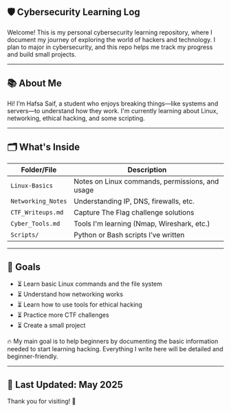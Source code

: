 ## 🛡 Cybersecurity Learning Log

Welcome! This is my personal cybersecurity learning repository, where I document my journey of exploring the world of hackers and technology. I plan to major in cybersecurity, and this repo helps me track my progress and build small projects.

---

## 📚 About Me

Hi! I’m Hafsa Saif, a student who enjoys breaking things—like systems and servers—to understand how they work. I'm currently learning about Linux, networking, ethical hacking, and some scripting.

---

## 🗂️ What's Inside

| Folder/File            | Description                                      |
|------------------------|--------------------------------------------------|
| `Linux-Basics`         | Notes on Linux commands, permissions, and usage |
| `Networking_Notes`     | Understanding IP, DNS, firewalls, etc.          |
| `CTF_Writeups.md`      | Capture The Flag challenge solutions            |
| `Cyber_Tools.md`       | Tools I'm learning (Nmap, Wireshark, etc.)      |
| `Scripts/`             | Python or Bash scripts I’ve written             |

---

## 🚀 Goals

- ⏳ Learn basic Linux commands and the file system  
- ⏳ Understand how networking works  
- ⏳ Learn how to use tools for ethical hacking  
- ⏳ Practice more CTF challenges  
- ⏳ Create a small project  

🔥 My main goal is to help beginners by documenting the basic information needed to start learning hacking. Everything I write here will be detailed and beginner-friendly.

---

## 📅 Last Updated: May 2025

Thank you for visiting! 🌟
